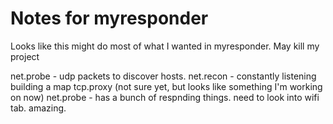 <!-- TITLE: Bettercap -->
<!-- SUBTITLE: A quick summary of Bettercap -->

# Notes for myresponder
Looks like this might do most of what I wanted in myresponder.  May kill my project

net.probe - udp packets to discover hosts.
net.recon - constantly listening building a map
tcp.proxy (not sure yet, but looks like something I'm working on now)
net.probe - has a bunch of respnding things.
need to look into wifi tab.
amazing.

